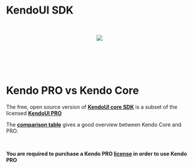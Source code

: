 # KendoUI SDK

<p>&nbsp;</p>

<p align=center>
  <img src="https://user-images.githubusercontent.com/2712405/30749199-abe1a2bc-9f80-11e7-9d45-248ef4ba0646.png"></img>
 <br><br>
</p>
<p>&nbsp;</p>

<p>&nbsp;</p>


# Kendo PRO vs Kendo Core

The free, open source version of **[KendoUI core SDK](http://www.telerik.com/download/kendo-ui-core)** is a subset of the licensed **[KendoUI PRO](http://www.telerik.com/purchase/kendo-ui)**

The **[comparison table](http://www.telerik.com/kendo-ui/comparison)** gives a good overview between Kendo Core and PRO.

<p>&nbsp;</p>


**You are required to purchase a Kendo PRO [license](http://www.telerik.com/purchase/kendo-ui) in order to use Kendo PRO**

 
